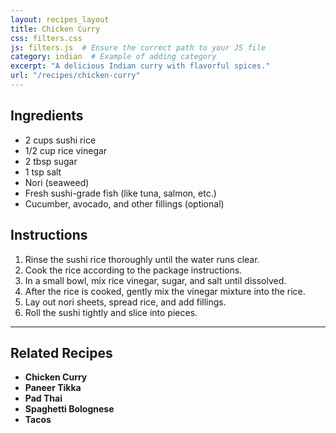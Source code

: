 ```yaml
---
layout: recipes_layout
title: Chicken Curry
css: filters.css
js: filters.js  # Ensure the correct path to your JS file
category: indian  # Example of adding category
excerpt: "A delicious Indian curry with flavorful spices."
url: "/recipes/chicken-curry"
---
```




<!-- # Sushi Recipe -->

## Ingredients

- 2 cups sushi rice
- 1/2 cup rice vinegar
- 2 tbsp sugar
- 1 tsp salt
- Nori (seaweed)
- Fresh sushi-grade fish (like tuna, salmon, etc.)
- Cucumber, avocado, and other fillings (optional)

## Instructions

1. Rinse the sushi rice thoroughly until the water runs clear.
2. Cook the rice according to the package instructions.
3. In a small bowl, mix rice vinegar, sugar, and salt until dissolved.
4. After the rice is cooked, gently mix the vinegar mixture into the rice.
5. Lay out nori sheets, spread rice, and add fillings.
6. Roll the sushi tightly and slice into pieces.

---

## Related Recipes

- **Chicken Curry**
- **Paneer Tikka**
- **Pad Thai**
- **Spaghetti Bolognese**
- **Tacos**

